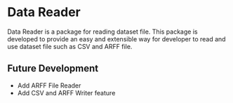 # Data Reader

Data Reader is a package for reading dataset file. This package is developed to provide an easy and extensible way for developer to read and use dataset file such as CSV and ARFF file.

## Future Development
- Add ARFF File Reader
- Add CSV and ARFF Writer feature
